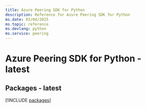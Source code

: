 ```yaml
---
title: Azure Peering SDK for Python
description: Reference for Azure Peering SDK for Python
ms.date: 03/04/2025
ms.topic: reference
ms.devlang: python
ms.service: peering
---
```

# Azure Peering SDK for Python - latest
## Packages - latest
[!INCLUDE [packages](peering-index.md)]
